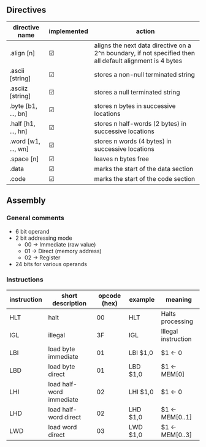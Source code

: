 ## Directives 

| directive name      | implemented | action                                                                                                   |
|---------------------|-------------|----------------------------------------------------------------------------------------------------------|
| .align [n]          | &#9745;     | aligns the next data directive on a 2^n boundary, if not specified then all default alignment is 4 bytes |
| .ascii [string]     | &#9745;     | stores a non-null terminated string                                                                      |
| .asciiz [string]    | &#9745;     | stores a null terminated string                                                                          |
| .byte [b1, ..., bn] | &#9745;     | stores n bytes in successive locations                                                                   |
| .half [h1, ..., hn] | &#9745;     | stores n half-words (2 bytes) in successive locations                                                    |
| .word [w1, ..., wn] | &#9745;     | stores n words (4 bytes) in successive locations                                                         |
| .space [n]          | &#9745;     | leaves n bytes free                                                                                      |
| .data               | &#9745;     | marks the start of the data section                                                                      |
| .code               | &#9745;     | marks the start of the code section                                                                      |

## Assembly
### General comments
- 6 bit operand
- 2 bit addressing mode
  - 00 -> Immediate (raw value)
  - 01 -> Direct (memory address)
  - 02 -> Register
- 24 bits for various operands

### Instructions

| instruction | short description        | opcode (hex) | example  | meaning             |
|-------------|--------------------------|--------------|----------|---------------------|
| HLT         | halt                     | 00           | HLT      | Halts processing    |
| IGL         | illegal                  | 3F           | IGL      | Illegal instruction |
| LBI         | load byte immediate      | 01           | LBI $1,0 | $1 <- 0             |
| LBD         | load byte direct         | 01           | LBD $1,0 | $1 <- MEM[0]        |
| LHI         | load half-word immediate | 02           | LHI $1,0 | $1 <- 0             |
| LHD         | load half-word direct    | 02           | LHD $1,0 | $1 <- MEM[0..1]     |
| LWD         | load word direct         | 03           | LWD $1,0 | $1 <- MEM[0..3]     |


